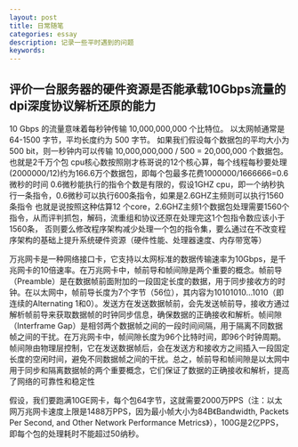 ```yaml
---
layout: post
title: 日常随笔
categories: essay
description: 记录一些平时遇到的问题
keywords: 
---
```


## 评价一台服务器的硬件资源是否能承载10Gbps流量的dpi深度协议解析还原的能力

10 Gbps 的流量意味着每秒钟传输 10,000,000,000 个比特位。 以太网帧通常是 64-1500 字节，平均长度约为 500 字节。 如果我们假设每个数据包的平均大小为 500 bit，则一秒钟内可以传输 10,000,000,000 / 500 = 20,000,000 个数据包。也就是2千万个包 cpu核心数按照刚才栋哥说的12个核心算，每个线程每秒要处理(2000000/12)约为166.6万个数据包，即每个包最多花费1000000/1666666=0.6微秒的时间 0.6微秒能执行的指令个数是有限的，假设1GHZ cpu，即一个纳秒执行一条指令，0.6微秒可以执行600条指令，如果是2.6GHZ主频则可以执行1560条指令 也就是说按照这种估算12 个core，2.6GHZ主频1个数据包处理需要1560个指令，从而评判抓包，解码，流重组和协议还原在处理完这1个包指令数应该小于1560条， 否则要么修改程序架构减少处理一个包的指令集，要么通过在不改变程序架构的基础上提升系统硬件资源（硬件性能、处理器速度、内存带宽等）

万兆网卡是一种网络接口卡，它支持以太网标准的数据传输速率为10Gbps，是千兆网卡的10倍速率。在万兆网卡中，帧前导和帧间隙是两个重要的概念。帧前导（Preamble）是在数据帧前面附加的一段固定长度的数据，用于同步接收方的时钟。在以太网中，帧前导长度为7个字节（56位），其内容为10101010...1010（即连续的Alternating 1和0）。发送方在发送数据帧前，会先发送帧前导，接收方通过解析帧前导来获取数据帧的时钟同步信息，确保数据的正确接收和解析。帧间隙（Interframe Gap）是相邻两个数据帧之间的一段时间间隔，用于隔离不同数据帧之间的干扰。在万兆网卡中，帧间隙长度为96个比特时间，即96个时钟周期。帧间隙由物理层控制，它在发送数据帧后，会在发送方和接收方之间插入一段固定长度的空闲时间，避免不同数据帧之间的干扰。总之，帧前导和帧间隙是以太网中用于同步和隔离数据帧的两个重要概念，它们保证了数据的正确接收和解析，提高了网络的可靠性和稳定性

假设，我们要跑满10GE网卡，每个包64字节，这就需要2000万PPS（注：以太网万兆网卡速度上限是1488万PPS，因为最小帧大小为84B《Bandwidth, Packets Per Second, and Other Network Performance Metrics》），100G是2亿PPS，即每个包的处理耗时不能超过50纳秒。
